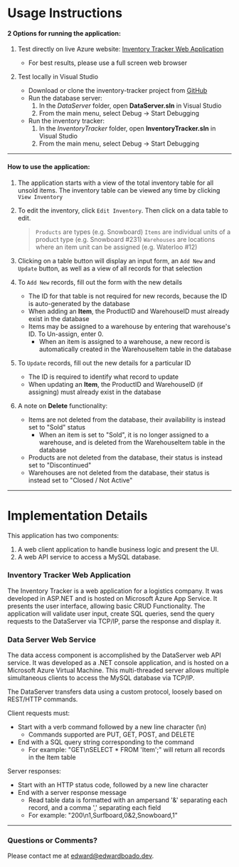 # Usage Instructions

#### 2 Options for running the application:

1. Test directly on live Azure website: [Inventory Tracker Web Application](https://inventory-tracker.azurewebsites.net)
	* For best results, please use a full screen web browser

2. Test locally in Visual Studio
	* Download or clone the inventory-tracker project from [GitHub](https://github.com/b-edward/inventory-tracker) 
	* Run the database server:
		1. In the *DataServer* folder, open **DataServer.sln** in Visual Studio
		2. From the main menu, select Debug -> Start Debugging
	* Run the inventory tracker:
		1. In the *InventoryTracker* folder, open **InventoryTracker.sln** in Visual Studio
		2. From the main menu, select Debug -> Start Debugging

---

#### How to use the application:

1. The application starts with a view of the total inventory table for all unsold items. The inventory table can be viewed any time by clicking `View Inventory`

2. To edit the inventory, click `Edit Inventory`. Then click on a data table to edit.	
	
	> `Products` are types (e.g. Snowboard)	
	> `Items` are individual units of a product type (e.g. Snowboard #231)
	> `Warehouses` are locations where an item unit can be assigned (e.g. Waterloo #12)

3. Clicking on a table button will display an input form, an `Add New` and `Update` button, as well as a view of all records for that selection 

4. To `Add New` records, fill out the form with the new details
	* The ID for that table is not required for new records, because the ID is auto-generated by the database
	* When adding an **Item**, the ProductID and WarehouseID must already exist in the database
	* Items may be assigned to a warehouse by entering that warehouse's ID. To Un-assign, enter 0.
		* When an item is assigned to a warehouse, a new record is automatically created in the WarehouseItem table in the database
	
5. To `Update` records, fill out the new details for a particular ID
	* The ID is required to identify what record to update
	* When updating an **Item**, the ProductID and WarehouseID (if assigning) must already exist in the database

6. A note on **Delete** functionality:
	* Items are not deleted from the database, their availability is instead set to "Sold" status 
		* When an item is set to "Sold", it is no longer assigned to a warehouse, and is deleted from the WarehouseItem table in the database
	* Products are not deleted from the database, their status is instead set to "Discontinued" 
	* Warehouses are not deleted from the database, their status is instead set to "Closed / Not Active"

---

# Implementation Details

This application has two components: 
1. A web client application to handle business logic and present the UI.
2. A web API service to access a MySQL database.

### Inventory Tracker Web Application

The Inventory Tracker is a web application for a logistics company. It was developed in ASP.NET and is hosted on Microsoft Azure App Service. It presents the user interface, allowing basic CRUD Functionality. The application will validate user input, create SQL queries, send the query requests to the DataServer via TCP/IP, parse the response and display it. 


### Data Server Web Service

The data access component is accomplished by the DataServer web API service. It was developed as a .NET console application, and is hosted on a Microsoft Azure Virtual Machine. This multi-threaded server allows multiple simultaneous clients to access the MySQL database via TCP/IP. 

The DataServer transfers data using a custom protocol, loosely based on REST/HTTP commands. 

Client requests must:
* Start with a verb command followed by a new line character (\n)
	* Commands supported are PUT, GET, POST, and DELETE
* End with a SQL query string corresponding to the command
	* For example: "GET\nSELECT * FROM 'Item';" will return all records in the Item table

Server responses:
* Start with an HTTP status code, followed by a new line character
* End with a server response message
	* Read table data is formatted with an ampersand '&' separating each record, and a comma ',' separating each field
	* For example: "200\n1,Surfboard,0&2,Snowboard,1" 
	
---

### Questions or Comments?

Please contact me at <edward@edwardboado.dev>. 	